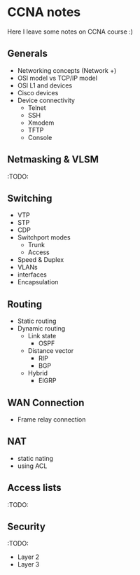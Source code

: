 CCNA notes
===========
Here I leave some notes on CCNA course :)

Generals
---------
* Networking concepts (Network +)
* OSI model vs TCP/IP model
* OSI L1 and devices
* Cisco devices
* Device connectivity
	- Telnet
	- SSH
	- Xmodem
	- TFTP
	- Console
	
Netmasking & VLSM
-----------------
:TODO:

Switching
----------
* VTP
* STP
* CDP
* Switchport modes
	- Trunk
	- Access
* Speed & Duplex
* VLANs
* interfaces
* Encapsulation

Routing
-----------
* Static routing
* Dynamic routing
	- Link state
		* OSPF
	- Distance vector
		* RIP
		* BGP
	- Hybrid
		* EIGRP

WAN Connection
--------------
* Frame relay connection

NAT
------------
* static nating 
* using ACL

Access lists
-----------
:TODO:

Security
----------
:TODO:

* Layer 2
* Layer 3
